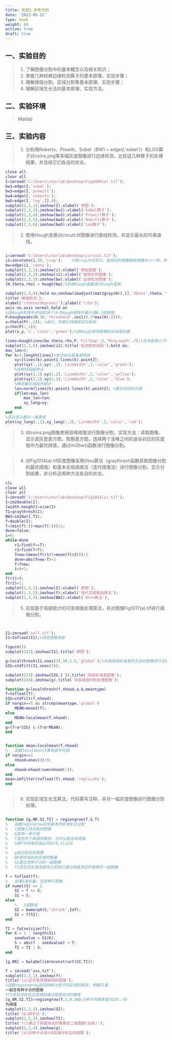 ```yaml
---
title: 实验5 参考代码
date: '2022-05-12'
type: book
weight: 60
active: true
draft: true
---
```


## 一、实验目的

>1.	了解图像分割中的基本概念以及相关知识；
>2.	掌握几种经典边缘检测算子的基本原理、实现步骤；
>3.	理解阈值分割、区域分割等基本原理、实现步骤；
>4.	理解区域生长法的基本原理、实现方法。



## 二、实验环境

> Matlab

## 三、实验内容

> 1.	分别用Roberts、Prewitt、Sobel（BW1 = edge(I,'sobel')）和LOG算子对coins.png等多幅灰度图像进行边缘检测，比较这几种算子的处理结果，并总结它们各自的优劣。

```matlab
close all
clear all
I=imread('C:\Users\starlab\Desktop\Fig1006(a).tif');
bw1=edge(I,'sobel');
bw3=edge(I,'prewitt');
bw4=edge(I,'roberts');
bw5=edge(I,'log',[],4);
subplot(2,3,1);imshow(I);xlabel('原图');
subplot(2,3,2);imshow(bw1);xlabel('Sobel算子'); 
subplot(2,3,4);imshow(bw3);xlabel('Prewitt算子'); 
subplot(2,3,5);imshow(bw4);xlabel('Robrtts算子'); 
subplot(2,3,6);imshow(bw5);xlabel('LoG算子'); 

```


> 2.	使用Hough变换对circuit.tif图像进行直线检测，并显示最长的10条直线。

```matlab

i=imread('C:\Users\starlab\Desktop\circuit.tif');
i1=imrotate(i,30,'crop');    %用crop方式显示，旋转后的图像跟原图像大小一样，多余的地方舍去
bw=edge(i1,'canny');
subplot(2,3,1);imshow(i);xlabel('原始图像');
subplot(2,3,2);imshow(i1);xlabel('旋转后的图像');
subplot(2,3,3);imshow(bw);xlabel('边缘检测图像');
[H,theta,rho] = hough(bw);%利用hough函数进行hough变换

subplot(2,3,4);hold on;imshow(imadjust(mat2gray(H)),[],'XData',theta,'YData',rho,'Initialmagnification','fit');
title('峰值检测');
xlabel('\theta(degrees)');ylabel('\rho');
axis on,axis normal,hold on
%在Hough矩阵中寻找前10个大于Hough矩阵中最大值0.3倍峰值
P=houghpeaks(H,10,'threshold',ceil(0.3*max(H(:))));
x=theta(P(:,2)); %由行、列索引转换成实际坐标
y=rho(P(:,1));
plot(x,y,'s','color','green');%在Hough矩阵图像标出峰值位置

lines=houghlines(bw,theta,rho,P,'FillGap',5,'MinLength',7);%合并距离小于5的线段，丢弃所有长度小于7的线段
subplot(2,3,5),imshow(i1);title('检测到的线段');hold on;
max_len=0;
for k=1:length(lines)%依次标出各条直线段
    xy=[lines(k).point1;lines(k).point2];
    plot(xy(:,1),xy(:,2),'LineWidth',2,'color','green');
    %绘制线段起终点
    plot(xy(1,1),xy(1,2),'LineWidth',2,'color','yellow');
    plot(xy(2,1),xy(2,2),'LineWidth',2,'color','blue');
    %确定最长线段的端点
    len=norm(lines(k).point1-lines(k).point2); %最长线段的长度
    if(len>max_len)
        max_len=len;
        xy_long=xy;
    end
end
%突出显示最长一条直线
plot(xy_long(:,1),xy_long(:,2),'LineWidth',2,'color','red');

```
> 3.	对coins.png图像使用双峰阈值法行图像分割。实现方法：读取图像，显示其灰度直方图，观察直方图，选择两个波峰之间的波谷对应的灰度值作为最优阈值，通过im2bw()函数进行图像分割。

```matlab


```

> 4.	对Fig1014(a).tif灰度图像采用Otsu算法（graythresh函数获取图像分割的最优阈值）和基本全局阈值法（迭代阈值法）进行图像分割，显示分割结果，并分析这两种方法各自的优劣。

```matlab
clc
close all
clear all
I=imread('C:\Users\starlab\Desktop\Fig1014(a).tif');
I=im2double(I);
[width.heoght]=size(I)
T1=graythresh(I);
BW1=im2bw(I,T1);
f=double(I);
T=(min(f(:))+max(f(:)))/2;
done=false;
i=0;
while~done
    r1=find(f<=T);
    r2=find(f>T);
    Tnew=(mean(f(r1))+mean(f(r2)))/2
    done=abs(Tnew-T)<1
    T=Tnew;
    i=i+1;
end
f(r1)=0;
f(r2)=1;
subplot(1,3,1);imshow(I);xlabel('原图');
subplot(1,3,2);imshow(f);xlabel('迭代式阈值选择法');
subplot(1,3,3);imshow(BW1);xlabel('Otsu算法');
```



> 5. 实现基于局部统计的可变阈值处理算法，并对图像Fig1017(a).tif进行阈值分割。
```matlab


I1=imread('cell.tif');
I1=tofloat(I1);%改变图像类型

figure(2)
subplot(221),imshow(I1),title('原图');

g=localthresh(I1,ones(3),30,1.5,'global');%利用局部标准差的方法对图像进行分割
SIG=stdfilt(I1,ones(3));

subplot(223),imshow(SIG,[ ]),title('局部标准差图像');
subplot(224),imshow(g),title('局部阈值分割处理图像');

function g=localthresh(f,nhood,a,b,meantype)
f=tofloat(f);
SIG=stdfilt(f,nhood);
if nargin==5 && strcmp(meantype,'global')
    MEAN=mean2(f);
else
    MEAN=localmean(f,nhood);
end
g=(f>a*SIG) & (f>b*MEAN);
end


function mean=localmean(f,nhood)
%   函数localmean计算局部平均值
if nargin==1
    nhood=ones(3)/9;
else
    nhood=nhood/sum(nhood(:));
end
mean=imfilter(tofloat(f),nhood,'replicate');
end



```

> 6. 实现区域生长法算法，代码需写注释，并对一幅灰度图像进行图像分割处理。
```matlab

function [g,NR,SI,TI] = regiongrow(f,S,T)
%   函数regingrow实现基本的区域生长分割
%   f是输入待分割的图像
%   S是单一种子值
%   T是包含了阈值的数组，也可以是全局阈值
%   S和T中所有的值必须在[0,1]之间
%   
%   g是分割后的图像
%   NR是所找到的区域的数量
%   SI是包含种子点的一副图像
%   TI是包含处理连接性之前就已通过阈值测试的像素的一副图像

f = tofloat(f);
%   如果S是标量，包含种子图像
if numel(S) == 1
    SI = f == S;
    S1 = S;
else
    %   S是数组
    SI = bwmorph(S,'shrink',Inf);
    S1 = f(SI);
end

TI = false(size(f));
for K = 1 : length(S1)
    seedvalue = S1(K);
    S = abs(f - seedvalue) < T;
    TI = TI | S;
end

[g,NR] = bwlabel(imreconstruct(SI,TI));

f = imread(‘xxx.tif'); 
subplot(2,2,1),imshow(f);
title('(a)显示有焊接缺陷的图像');
%函数regiongrow返回的NR为是不同区域的数目，参数SI是
一副含有种子点的图像
%TI是包含在经过连通前通过阈值测试的像素
[g,NR,SI,TI]=regiongrow(f,1,0.26);%种子的像素值为255，65
为阈值
subplot(2,2,2),imshow(SI);
title('(b)种子点');
subplot(2,2,3),imshow(TI);
title('(c)通过了阈值测试的像素的二值图像(白色)');
subplot(2,2,4),imshow(g);
title('(d)对种子点进行8连通分析后的结果');
```